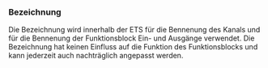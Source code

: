 ﻿### Bezeichnung

Die Bezeichnung wird innerhalb der ETS für die Bennenung des Kanals und für die Bennenung der Funktionsblock Ein- und Ausgänge verwendet.
Die Bezeichnung hat keinen Einfluss auf die Funktion des Funktionsblocks und kann jederzeit auch nachträglich angepasst werden.


